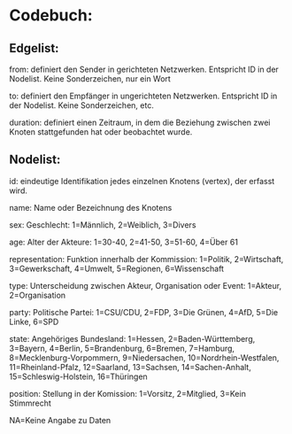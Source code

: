 <h1>Codebuch: </h1>

<h2> Edgelist: </h2>

from: definiert den Sender in gerichteten Netzwerken. Entspricht ID in der Nodelist. Keine   Sonderzeichen, nur ein Wort <p>
to: definiert den Empfänger in ungerichteten Netzwerken. Entspricht ID in der Nodelist. Keine Sonderzeichen, etc.  <p>
duration: definiert einen Zeitraum, in dem die Beziehung zwischen zwei Knoten stattgefunden hat oder beobachtet wurde. <p>

<h2 style="#000080"> Nodelist: </h2>

id: eindeutige Identifikation jedes einzelnen Knotens (vertex), der erfasst wird. <p>
name: Name oder Bezeichnung des Knotens <p>
sex: Geschlecht: 1=Männlich, 2=Weiblich, 3=Divers <p>
age: Alter der Akteure: 1=30-40, 2=41-50, 3=51-60, 4=Über 61 <p>
representation: Funktion innerhalb der Kommission: 1=Politik, 2=Wirtschaft, 3=Gewerkschaft, 4=Umwelt, 5=Regionen, 6=Wissenschaft <p>
type: Unterscheidung zwischen Akteur, Organisation oder Event: 1=Akteur, 2=Organisation <p>
party: Politische Partei: 1=CSU/CDU, 2=FDP, 3=Die Grünen, 4=AfD, 5=Die Linke, 6=SPD <p>
state: Angehöriges Bundesland: 1=Hessen, 2=Baden-Württemberg, 3=Bayern, 4=Berlin, 5=Brandenburg, 6=Bremen, 7=Hamburg, 8=Mecklenburg-Vorpommern, 9=Niedersachen, 10=Nordrhein-Westfalen, 11=Rheinland-Pfalz, 12=Saarland, 13=Sachsen, 14=Sachen-Anhalt, 15=Schleswig-Holstein, 16=Thüringen <p>
position: Stellung in der Komission: 1=Vorsitz, 2=Mitglied, 3=Kein Stimmrecht <p>

NA=Keine Angabe zu Daten
